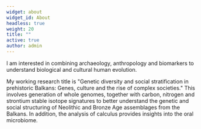 ```yaml
---
widget: about
widget_id: About
headless: true
weight: 20
title: ""
active: true
author: admin
---
```

I am interested in combining archaeology, anthropology and biomarkers to understand biological and cultural human evolution.

My working research title is "Genetic diversity and social stratification in prehistoric Balkans: Genes, culture and the rise of complex societies." This involves generation of whole genomes, together with carbon, nitrogen and strontium stable isotope signatures to better understand the genetic and social structuring of Neolithic and Bronze Age assemblages from the Balkans. In addition, the analysis of calculus provides insights into the oral microbiome.